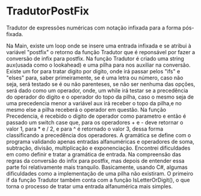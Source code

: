 # TradutorPostFix
Tradutor de expressões numéricas com notação infixada para a forma pós-fixada.

Na Main, existe um loop onde se insere uma entrada infixada e se atribui à variável "postfix" o retorno da função Tradutor que é reponsável por fazer a conversão de infix para postfix.
Na função Tradutor é criado uma string aux(usada como o lookahead) e uma pilha para nos auxiliar na conversão. Existe um for para tratar digito por digito, onde irá passar pelos "ifs" e "elses" para, saber primeiramente, se é uma letra ou número, caso não seja, será testado se é ou não parenteses, se não ser nenhuma das opções, será dado como um operador, onde, um while irá testar se a precedência do operador do digito e o operador do topo da pilha, caso o mesmo seja de uma precedencia menor a variável aux irá receber o topo da pilha,e no mesmo else a pilha receberá o operador em questão.
Na função Precedencia, é recebido o digito de operador como parametro e então é passado um switch case que, para os operadores + e - deve retornar o valor 1, para * e / 2, e para ^ é retornado o valor 3, dessa forma classificando a precedência dos operadores.
A gramática se define com o programa validando apenas entradas alfanuméricas e operadores de soma, subtração, divisão, multiplicação e exponenciação.
Encontrei dificuldades em como definir e tratar a gramática de entrada. Na compreensão das regras da conversão do infix para postfix, mas depois de entender essa parte foi relativamente mais tranquilo.
Basicamente, usando C#, algumas dificuldades como a implementação de uma pilha não existiram. O primeiro if da função Tradutor também conta com a função IsLetterOrDigit(), o que torna o processo de tratar uma entrada alfanumérica mais simples.
